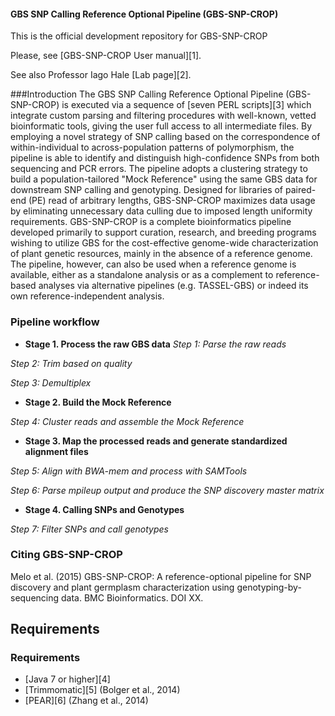 #### GBS SNP Calling Reference Optional Pipeline (GBS-SNP-CROP)

This is the official development repository for GBS-SNP-CROP

Please, see [GBS-SNP-CROP User manual][1].

See also Professor Iago Hale [Lab page][2].

###Introduction
The GBS SNP Calling Reference Optional Pipeline (GBS-SNP-CROP) is executed via a sequence of [seven PERL scripts][3] which integrate custom parsing and filtering procedures with well-known, vetted bioinformatic tools, giving the user full access to all intermediate files. By employing a novel strategy of SNP calling based on the correspondence of within-individual to across-population patterns of polymorphism, the pipeline is able to identify and distinguish high-confidence SNPs from both sequencing and PCR errors. The pipeline adopts a clustering strategy to build a population-tailored "Mock Reference" using the same GBS data for downstream SNP calling and genotyping. Designed for libraries of paired-end (PE) read of arbitrary lengths, GBS-SNP-CROP maximizes data usage by eliminating unnecessary data culling due to imposed length uniformity requirements. GBS-SNP-CROP is a complete bioinformatics pipeline developed primarily to support curation, research, and breeding programs wishing to utilize GBS for the cost-effective genome-wide characterization of plant genetic resources, mainly in the absence of a reference genome. The pipeline, however, can also be used when a reference genome is available, either as a standalone analysis or as a complement to reference-based analyses via alternative pipelines (e.g. TASSEL-GBS) or indeed its own reference-independent analysis.

### Pipeline workflow
* **Stage 1. Process the raw GBS data**
*Step 1: Parse the raw reads*

*Step 2: Trim based on quality* 

*Step 3: Demultiplex*

* **Stage 2. Build the Mock Reference** 

*Step 4: Cluster reads and assemble the Mock Reference*

* **Stage 3. Map the processed reads and generate standardized alignment files**

*Step 5: Align with BWA-mem and process with SAMTools*

*Step 6: Parse mpileup output and produce the SNP discovery master matrix*

* **Stage 4. Calling SNPs and Genotypes**

*Step 7: Filter SNPs and call genotypes*

### Citing GBS-SNP-CROP
Melo et al. (2015) GBS-SNP-CROP: A reference-optional pipeline for SNP discovery and plant germplasm characterization using genotyping-by-sequencing data. BMC Bioinformatics. DOI XX.


## Requirements
### Requirements
* [Java 7 or higher][4]
* [Trimmomatic][5] (Bolger et al., 2014)
* [PEAR][6] (Zhang et al., 2014)
